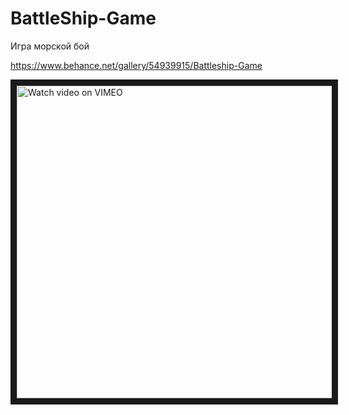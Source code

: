 # BattleShip-Game
Игра морской бой

https://www.behance.net/gallery/54939915/Battleship-Game

<a href="https://vimeo.com/226207404" target="_blank">
  <img src="https://i.vimeocdn.com/video/645751560_1560x878.webp" alt="Watch video on VIMEO" width="888" height="500" border="10" />
</a>
